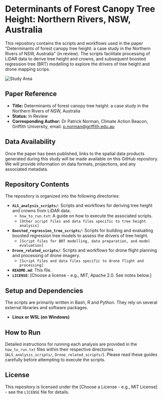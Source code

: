 # Determinants of Forest Canopy Tree Height: Northern Rivers, NSW, Australia

This repository contains the scripts and workflows used in the paper "Determinants of forest canopy tree height: a case study in the Northern Rivers of NSW, Australia" (in review).  The scripts facilitate processing of LiDAR data to derive tree height and crowns, and subsequent boosted regression tree (BRT) modelling to explore the drivers of tree height and drone mapping scrips.

![Study Area](images/rainforest_drone.png "Rainforest from drone")

## Paper Reference

* **Title:** Determinants of forest canopy tree height: a case study in the Northern Rivers of NSW, Australia
* **Status:** In Review
* **Corresponding Author:** Dr Patrick Norman, Climate Action Beacon, Griffith University, email: p.norman@griffith.edu.au

## Data Availability

Once the paper has been published, links to the spatial data products generated during this study will be made available on this GitHub repository.  We will provide information on data formats, projections, and any associated metadata.

## Repository Contents

The repository is organized into the following directories:

* **`ALS_analysis_scripts/`**: Scripts and workflows for deriving tree height and crowns from LiDAR data.
    * `how_to_run.txt`:  A guide on how to execute the associated scripts.
    * `[Other script files and data files specific to tree height analysis]`
* **`Boosted_regression_tree_scripts/`**: Scripts for building and evaluating boosted regression tree models to assess the drivers of tree height.
    * `[Script files for BRT modelling, data preparation, and model evaluation]`
* **`Drone_related_scripts/`**: Scripts and workflows for drone flight planning and processing of drone imagery.
    * `[Script files and data files specific to drone flight and processing]`
* **`README.md`**: This file.
* **`LICENSE`**:  [Choose a license - e.g., MIT, Apache 2.0.  See notes below.]

## Setup and Dependencies

The scripts are primarily written in Bash, R and Python.  They rely on several external libraries and software packages.

* **Linux or WSL (on Windows)** 

## How to Run

Detailed instructions for running each analysis are provided in the `how_to_run.txt` files within their respective directories (`ALS_analysis_scripts/`, `Drone_related_scripts/`).  Please read these guides carefully before attempting to execute the scripts.

## License

This repository is licensed under the [Choose a License - e.g., MIT License] - see the `LICENSE` file for details.

<!-- Add contact information for questions or collaboration -->
